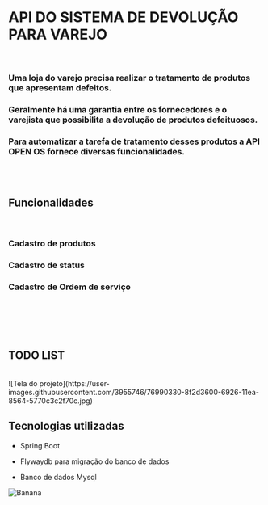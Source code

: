 <h1>API DO SISTEMA DE DEVOLUÇÃO PARA VAREJO</h1>
</br>
<h3>Uma loja do varejo precisa realizar o tratamento de produtos que apresentam defeitos.</h3>
<h3>Geralmente há uma garantia entre os fornecedores e o varejista que possibilita a devolução de produtos defeituosos.</h3>
<h3>Para automatizar a tarefa de tratamento desses produtos a API OPEN OS fornece diversas funcionalidades.</h3>
</br>
</br>
<h2> Funcionalidades</h2>
</br>
<h3>Cadastro de produtos</h3>
<h3>Cadastro de status</h3>
<h3>Cadastro de Ordem de serviço</h3>
</br>
</br>
</br>
</br>
<h2> TODO LIST</h2>
</br>
![Tela do projeto](https://user-images.githubusercontent.com/3955746/76990330-8f2d3600-6926-11ea-8564-5770c3c2f70c.jpg)

<h2> Tecnologias utilizadas</h2>

<ul>
	<li>Spring Boot</li>
</ul>

<ul>	
	<li>Flywaydb para migração do banco de dados</li>
</ul>

<ul>	
	<li>Banco de dados Mysql</li>
</ul>	


![Banana](http://cdn.osxdaily.com/wp-content/uploads/2013/07/dancing-banana.gif "Olha a banana dançando!")